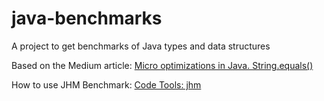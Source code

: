 # java-benchmarks
A project to get benchmarks of Java types and data structures

Based on the Medium article: [Micro optimizations in Java. String.equals()](https://medium.com/javarevisited/micro-optimizations-in-java-string-equals-22be19fd8416)
	
How to use JHM Benchmark: [Code Tools: jhm](https://openjdk.java.net/projects/code-tools/jmh/)